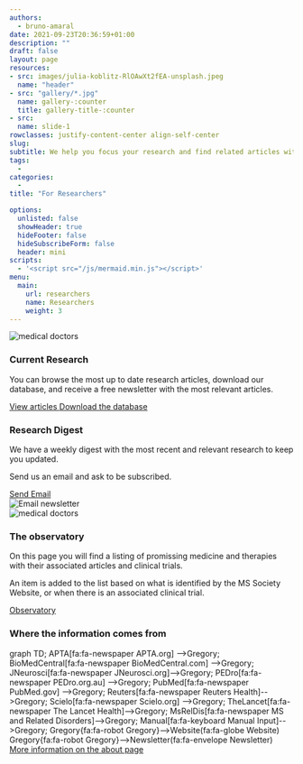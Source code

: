 ```yaml
---
authors:
  - bruno-amaral
date: 2021-09-23T20:36:59+01:00
description: ""
draft: false
layout: page
resources: 
- src: images/julia-koblitz-RlOAwXt2fEA-unsplash.jpeg
  name: "header"
- src: "gallery/*.jpg"
  name: gallery-:counter
  title: gallery-title-:counter
- src:
  name: slide-1
rowclasses: justify-content-center align-self-center
slug:
subtitle: We help you focus your research and find related articles with ease
tags: 
  - 
categories: 
  - 
title: "For Researchers"

options:
  unlisted: false
  showHeader: true
  hideFooter: false
  hideSubscribeForm: false
  header: mini
scripts:
  - '<script src="/js/mermaid.min.js"></script>'
menu:
  main:
    url: researchers
    name: Researchers
    weight: 3
---
```


<div class="col-md-5 col-12 justify-content-center align-self-center align-right ">
  <img src="images/undraw_Online_articles_re_yrkj.svg" class="float-right w-50 align-middle d-none d-md-block" alt="medical doctors" loading="lazy"/>
  </div>
  <div class="col-md-5 col-12 justify-content-center align-self-center">
  
  <h3 class="title">Current Research</h3>
  
  <p class="lead font-weight-biold">You can browse the most up to date research articles, download our database, and receive a free newsletter with the most relevant articles.</p>
      <a href='{{< ref "/articles/_index.md" >}}' class="btn btn-primary btn-round btn-lg font-weight-bold umami--click--view-articles-researchers-page">View articles <i class="fas fa-arrow-circle-right"></i></a>
      <a href='{{< ref "/downloads/_index.md" >}}' class="btn btn-success btn-round btn-lg font-weight-bold umami--click--downloads-researchers-page">Download the database <i class="fas fa-download"></i></a>
  </div>
</div>

<div class="row justify-content-center align-self-center mb-5 p-md-5">
  <div class="col-md-5 col-12 justify-content-center align-self-center">
    <h3 class="title">Research Digest</h3>
    <p class="lead font-weight-biold">We have a weekly digest with the most recent and relevant research to keep you updated.</p>
    <p>Send us an email and ask to be subscribed.</p>
    <a href='mailto:bruno@gregory-ms.com' class="btn btn-primary btn-round btn-lg font-weight-bold umami--click--send-email-brunoo-researchers-page">Send Email <i class="fas fa-envelope"></i></a>
    </div>
  <div class="col-md-5 col-12 justify-content-center align-self-center">
    <img src="images/undraw_subscribe_vspl.svg" class="w-50 align-middle d-none d-md-block" alt="Email newsletter" loading="lazy"/>
  </div>  
</div>

<div class="row justify-content-center align-self-center mb-5 p-md-5">
<div class="col-md-5 col-12 justify-content-center align-self-center align-right ">
  <img src="images/undraw_medicine_b1ol.svg" class="w-50 align-middle d-none d-md-block float-left" alt="medical doctors" loading="lazy" />
  </div>
  <div class="col-md-5 col-12 justify-content-center align-self-center">
  
  <h3 class="title">The observatory</h3>
  
  <p class="lead font-weight-biold">On this page you will find a listing of promissing medicine and therapies with their associated articles and clinical trials.</p>
  
  <p>An item is added to the list based on what is identified by the MS Society Website, or when there is an associated clinical trial.</p>
  <a href='{{< ref "/observatory/_index.md" >}}' class="btn btn-success btn-round btn-lg font-weight-bold umami--click--observatory-researchers-page">Observatory <i class="fas fa-arrow-circle-right"></i></a>
</div>  
</div>

<div class="row justify-content-center align-self-center mb-5 p-md-5">
<div class="col-md-12"><h3 class="title text-center">Where the information comes from</h3></div>
<div class="mermaid col-md-10 mx-auto">
graph TD;
    APTA[fa:fa-newspaper APTA.org] -->Gregory;
    BioMedCentral[fa:fa-newspaper BioMedCentral.com] -->Gregory;
    JNeurosci[fa:fa-newspaper JNeurosci.org]-->Gregory;
    PEDro[fa:fa-newspaper PEDro.org.au] -->Gregory;
    PubMed[fa:fa-newspaper PubMed.gov] -->Gregory;
    Reuters[fa:fa-newspaper Reuters Health]-->Gregory;
    Scielo[fa:fa-newspaper Scielo.org] -->Gregory;
    TheLancet[fa:fa-newspaper The Lancet Health]-->Gregory;
    MsRelDis[fa:fa-newspaper MS and Related Disorders]-->Gregory;
    Manual[fa:fa-keyboard Manual Input]-->Gregory;
    Gregory{fa:fa-robot Gregory}-->Website(fa:fa-globe Website)
    Gregory{fa:fa-robot Gregory}-->Newsletter(fa:fa-envelope Newsletter)
</div>
<div class="col-md-12 text-center">
  <a href='{{< ref "/about/index.md" >}}' class="btn btn-primary btn-round btn-lg font-weight-bold umami--click--more-info-on-sources-researchers-page">More information on the about page <i class="fas fa-arrow-circle-right"></i></a>
</div>
</div>
